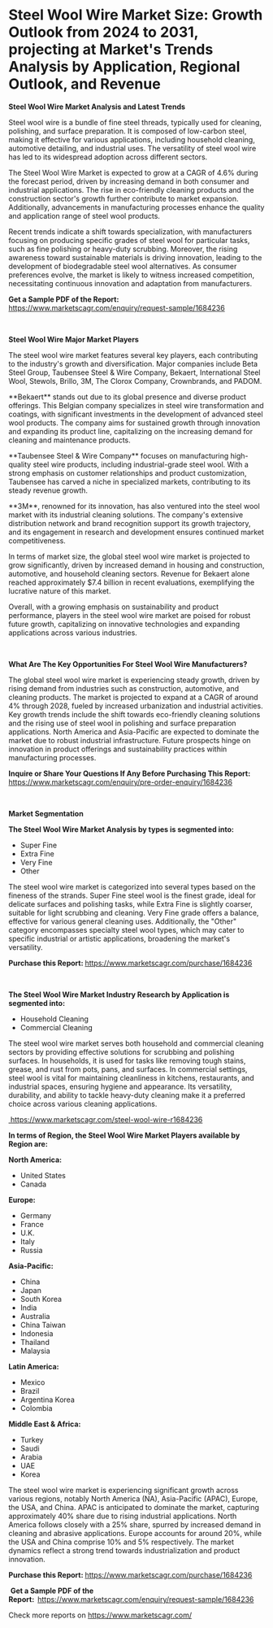 <p><h1>Steel Wool Wire Market Size: Growth Outlook from 2024 to 2031, projecting at Market's Trends Analysis by Application, Regional Outlook, and Revenue</h1></p><p><strong>Steel Wool Wire Market Analysis and Latest Trends</strong></p>
<p><p>Steel wool wire is a bundle of fine steel threads, typically used for cleaning, polishing, and surface preparation. It is composed of low-carbon steel, making it effective for various applications, including household cleaning, automotive detailing, and industrial uses. The versatility of steel wool wire has led to its widespread adoption across different sectors.</p><p>The Steel Wool Wire Market is expected to grow at a CAGR of 4.6% during the forecast period, driven by increasing demand in both consumer and industrial applications. The rise in eco-friendly cleaning products and the construction sector's growth further contribute to market expansion. Additionally, advancements in manufacturing processes enhance the quality and application range of steel wool products.</p><p>Recent trends indicate a shift towards specialization, with manufacturers focusing on producing specific grades of steel wool for particular tasks, such as fine polishing or heavy-duty scrubbing. Moreover, the rising awareness toward sustainable materials is driving innovation, leading to the development of biodegradable steel wool alternatives. As consumer preferences evolve, the market is likely to witness increased competition, necessitating continuous innovation and adaptation from manufacturers.</p></p>
<p><strong>Get a Sample PDF of the Report:&nbsp;</strong> <a href="https://www.marketscagr.com/enquiry/request-sample/1684236?utm_campaign=1889&utm_medium=2&utm_source=Github&utm_content=ia&utm_term=30122024&utm_id=steel-wool-wire">https://www.marketscagr.com/enquiry/request-sample/1684236</a></p>
<p>&nbsp;</p>
<p><strong>Steel Wool Wire Major Market Players</strong></p>
<p><p>The steel wool wire market features several key players, each contributing to the industry's growth and diversification. Major companies include Beta Steel Group, Taubensee Steel & Wire Company, Bekaert, International Steel Wool, Stewols, Brillo, 3M, The Clorox Company, Crownbrands, and PADOM.</p><p>**Bekaert** stands out due to its global presence and diverse product offerings. This Belgian company specializes in steel wire transformation and coatings, with significant investments in the development of advanced steel wool products. The company aims for sustained growth through innovation and expanding its product line, capitalizing on the increasing demand for cleaning and maintenance products.</p><p>**Taubensee Steel & Wire Company** focuses on manufacturing high-quality steel wire products, including industrial-grade steel wool. With a strong emphasis on customer relationships and product customization, Taubensee has carved a niche in specialized markets, contributing to its steady revenue growth.</p><p>**3M**, renowned for its innovation, has also ventured into the steel wool market with its industrial cleaning solutions. The company's extensive distribution network and brand recognition support its growth trajectory, and its engagement in research and development ensures continued market competitiveness.</p><p>In terms of market size, the global steel wool wire market is projected to grow significantly, driven by increased demand in housing and construction, automotive, and household cleaning sectors. Revenue for Bekaert alone reached approximately $7.4 billion in recent evaluations, exemplifying the lucrative nature of this market. </p><p>Overall, with a growing emphasis on sustainability and product performance, players in the steel wool wire market are poised for robust future growth, capitalizing on innovative technologies and expanding applications across various industries.</p></p>
<p>&nbsp;</p>
<p><strong>What Are The Key Opportunities For Steel Wool Wire Manufacturers?</strong></p>
<p><p>The global steel wool wire market is experiencing steady growth, driven by rising demand from industries such as construction, automotive, and cleaning products. The market is projected to expand at a CAGR of around 4% through 2028, fueled by increased urbanization and industrial activities. Key growth trends include the shift towards eco-friendly cleaning solutions and the rising use of steel wool in polishing and surface preparation applications. North America and Asia-Pacific are expected to dominate the market due to robust industrial infrastructure. Future prospects hinge on innovation in product offerings and sustainability practices within manufacturing processes.</p></p>
<p><strong>Inquire or Share Your Questions If Any Before Purchasing This Report:</strong> <a href="https://www.marketscagr.com/enquiry/pre-order-enquiry/1684236?utm_campaign=1889&utm_medium=2&utm_source=Github&utm_content=ia&utm_term=30122024&utm_id=steel-wool-wire">https://www.marketscagr.com/enquiry/pre-order-enquiry/1684236</a></p>
<p>&nbsp;</p>
<p><strong>Market Segmentation</strong></p>
<p><strong>The Steel Wool Wire Market Analysis by types is segmented into:</strong></p>
<p><ul><li>Super Fine</li><li>Extra Fine</li><li>Very Fine</li><li>Other</li></ul></p>
<p><p>The steel wool wire market is categorized into several types based on the fineness of the strands. Super Fine steel wool is the finest grade, ideal for delicate surfaces and polishing tasks, while Extra Fine is slightly coarser, suitable for light scrubbing and cleaning. Very Fine grade offers a balance, effective for various general cleaning uses. Additionally, the "Other" category encompasses specialty steel wool types, which may cater to specific industrial or artistic applications, broadening the market's versatility.</p></p>
<p><strong>Purchase this Report:&nbsp;</strong><a href="https://www.marketscagr.com/purchase/1684236?utm_campaign=1889&utm_medium=2&utm_source=Github&utm_content=ia&utm_term=30122024&utm_id=steel-wool-wire">https://www.marketscagr.com/purchase/1684236</a></p>
<p>&nbsp;</p>
<p><strong>The Steel Wool Wire Market Industry Research by Application is segmented into:</strong></p>
<p><ul><li>Household Cleaning</li><li>Commercial Cleaning</li></ul></p>
<p><p>The steel wool wire market serves both household and commercial cleaning sectors by providing effective solutions for scrubbing and polishing surfaces. In households, it is used for tasks like removing tough stains, grease, and rust from pots, pans, and surfaces. In commercial settings, steel wool is vital for maintaining cleanliness in kitchens, restaurants, and industrial spaces, ensuring hygiene and appearance. Its versatility, durability, and ability to tackle heavy-duty cleaning make it a preferred choice across various cleaning applications.</p></p>
<p><a href="https://www.marketscagr.com/steel-wool-wire-r1684236?utm_campaign=1889&utm_medium=2&utm_source=Github&utm_content=ia&utm_term=30122024&utm_id=steel-wool-wire">&nbsp;https://www.marketscagr.com/steel-wool-wire-r1684236</a></p>
<p><strong>In terms of Region, the Steel Wool Wire Market Players available by Region are:</strong></p>
<p>
    <p> <strong> North America: </strong>
        <ul>
            <li>United States</li>
            <li>Canada</li>
        </ul>
        </p> 
    <p> <strong> Europe: </strong>
        <ul>
            <li>Germany</li>
            <li>France</li>
            <li>U.K.</li>
            <li>Italy</li>
            <li>Russia</li>
        </ul>
        </p> 
    <p> <strong> Asia-Pacific: </strong>
        <ul>
            <li>China</li>
            <li>Japan</li>
            <li>South Korea</li>
            <li>India</li>
            <li>Australia</li>
            <li>China Taiwan</li>
            <li>Indonesia</li>
            <li>Thailand</li>
            <li>Malaysia</li>
        </ul>
        </p> 
    <p> <strong> Latin America: </strong>
        <ul>
            <li>Mexico</li>
            <li>Brazil</li>
            <li>Argentina Korea</li>
            <li>Colombia</li>
        </ul>
        </p> 
    <p> <strong> Middle East & Africa: </strong>
        <ul>
            <li>Turkey</li>
            <li>Saudi</li>
            <li>Arabia</li>
            <li>UAE</li>
            <li>Korea</li>
        </ul>
    </p>
    </p>
<p><p>The steel wool wire market is experiencing significant growth across various regions, notably North America (NA), Asia-Pacific (APAC), Europe, the USA, and China. APAC is anticipated to dominate the market, capturing approximately 40% share due to rising industrial applications. North America follows closely with a 25% share, spurred by increased demand in cleaning and abrasive applications. Europe accounts for around 20%, while the USA and China comprise 10% and 5% respectively. The market dynamics reflect a strong trend towards industrialization and product innovation.</p></p>
<p><strong>Purchase this Report: </strong><a href="https://www.marketscagr.com/purchase/1684236?utm_campaign=1889&utm_medium=2&utm_source=Github&utm_content=ia&utm_term=30122024&utm_id=steel-wool-wire">https://www.marketscagr.com/purchase/1684236</a></p>
<p>&nbsp;<strong>Get a Sample PDF of the Report:&nbsp;&nbsp;</strong><a href="https://www.marketscagr.com/enquiry/request-sample/1684236?utm_campaign=1889&utm_medium=2&utm_source=Github&utm_content=ia&utm_term=30122024&utm_id=steel-wool-wire">https://www.marketscagr.com/enquiry/request-sample/1684236</a></p>
<p><strong></strong></p>
<p>Check more reports on <a href="https://www.marketscagr.com/?utm_campaign=1889&utm_medium=2&utm_source=Github&utm_content=ia&utm_term=30122024&utm_id=steel-wool-wire">https://www.marketscagr.com/</a></p>